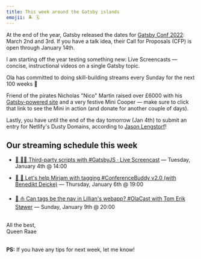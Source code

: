 ```yaml
---
title: This week around the Gatsby islands
emojii: 🏝 🗓
---
```


At the end of the year, Gatsby released the dates for [Gatsby Conf 2022](https://www.gatsbyjs.com/blog/announcing-gatsbyconf-2022/): March 2nd and 3rd. If you have a talk idea, their Call for Proposals (CFP) is open through January 14th.

I am starting off the year testing something new: Live Screencasts — concise, instructional videos on a single Gatsby topic.

Ola has committed to doing skill-building streams every Sunday for the next 100 weeks 🤯

Friend of the pirates Nicholas "Nico" Martin raised over £6000 with his [Gatsby-powered site](https://festivegiving.org.uk/fundraising/festive-mini/) and a very festive Mini Cooper — make sure to click that link to see the Mini in action (and donate for another couple of days).

Lastly, you have until the end of the day tomorrow (Jan 4th) to submit an entry for Netlify's Dusty Domains, according to [Jason Lengstorf](https://twitter.com/jlengstorf/status/1477322160284700672?s=20)!

## Our streaming schedule this week

- [🔴 👩‍🏫 Third-party scripts with #GatsbyJS · Live Screencast](https://youtu.be/Kldx6d5XBSE)&nbsp;—&nbsp;Tuesday, January 4th&nbsp;@&nbsp;14:00

- [🔴 🐶 Let's help Mirjam with tagging #ConferenceBuddy v2.0 (with Benedikt Deicke)](https://youtu.be/WzrjHVy134M)&nbsp;—&nbsp;Thursday, January 6th&nbsp;@&nbsp;19:00

- [🔴 ⛵️ Can tags be the nav in Lillian's webapp? #OlaCast with Tom Erik Støwer](https://www.youtube.com/watch?v=4fQj3YNKYoQ)&nbsp;—&nbsp;Sunday, January 9th&nbsp;@&nbsp;20:00

&nbsp;  
All the best,  
Queen Raae

&nbsp;  
**PS:** If you have any tips for next week, let me know!
